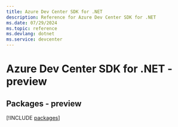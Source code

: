 ```yaml
---
title: Azure Dev Center SDK for .NET
description: Reference for Azure Dev Center SDK for .NET
ms.date: 07/29/2024
ms.topic: reference
ms.devlang: dotnet
ms.service: devcenter
---
```

# Azure Dev Center SDK for .NET - preview
## Packages - preview
[!INCLUDE [packages](dev-center-index.md)]